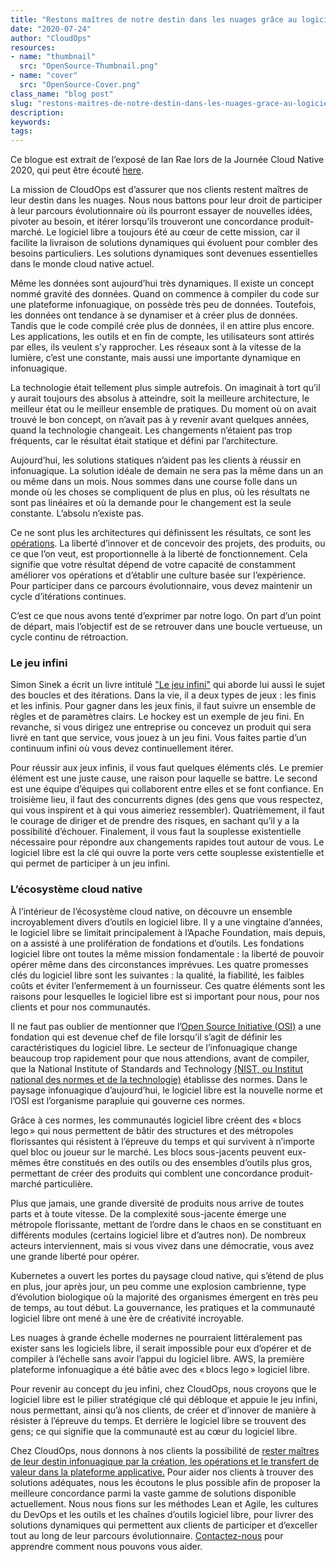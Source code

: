 ```yaml
---
title: "Restons maîtres de notre destin dans les nuages grâce au logiciel libre"
date: "2020-07-24"
author: "CloudOps"
resources:
- name: "thumbnail"
  src: "OpenSource-Thumbnail.png"
- name: "cover"
  src: "OpenSource-Cover.png"
class_name: "blog post"
slug: "restons-maitres-de-notre-destin-dans-les-nuages-grace-au-logiciel-libre"
description:
keywords:
tags:
---
```


Ce blogue est extrait de l’exposé de Ian Rae lors de la Journée Cloud Native 2020, qui peut être écouté <a href="https://www.youtube.com/watch?v=X2WOkt6N8eE&list=PLCfLScXpEyAQ0k9pNr8SlGK42CSd-buYv&index=14" target="_blank">here</a>.

La mission de CloudOps est d’assurer que nos clients restent maîtres de leur destin dans les nuages. Nous nous battons pour leur droit de participer à leur parcours évolutionnaire où ils pourront essayer de nouvelles idées, pivoter au besoin, et itérer lorsqu’ils trouveront une concordance produit-marché. Le logiciel libre a toujours été au cœur de cette mission, car il facilite la livraison de solutions dynamiques qui évoluent pour combler des besoins particuliers. Les solutions dynamiques sont devenues essentielles dans le monde cloud native actuel.

Même les données sont aujourd’hui très dynamiques. Il existe un concept nommé gravité des données. Quand on commence à compiler du code sur une plateforme infonuagique, on possède très peu de données. Toutefois, les données ont tendance à se dynamiser et à créer plus de données. Tandis que le code compilé crée plus de données, il en attire plus encore. Les applications, les outils et en fin de compte, les utilisateurs sont attirés par elles, ils veulent s’y rapprocher. Les réseaux sont à la vitesse de la lumière, c’est une constante, mais aussi une importante dynamique en infonuagique.

La technologie était tellement plus simple autrefois. On imaginait à tort qu’il y aurait toujours des absolus à atteindre, soit la meilleure architecture, le meilleur état ou le meilleur ensemble de pratiques. Du moment où on avait trouvé le bon concept, on n’avait pas à y revenir avant quelques années, quand la technologie changeait. Les changements n’étaient pas trop fréquents, car le résultat était statique et défini par l’architecture.

Aujourd’hui, les solutions statiques n’aident pas les clients à réussir en infonuagique. La solution idéale de demain ne sera pas la même dans un an ou même dans un mois. Nous sommes dans une course folle dans un monde où les choses se compliquent de plus en plus, où les résultats ne sont pas linéaires et où la demande pour le changement est la seule constante. L’absolu n’existe pas. 

Ce ne sont plus les architectures qui définissent les résultats, ce sont les <a href="/fr/blog/manifeste-cloudops/" target="_blank">opérations</a>. La liberté d’innover et de concevoir des projets, des produits, ou ce que l’on veut, est proportionnelle à la liberté de fonctionnement. Cela signifie que votre résultat dépend de votre capacité de constamment améliorer vos opérations et d’établir une culture basée sur l’expérience. Pour participer dans ce parcours évolutionnaire, vous devez maintenir un cycle d’itérations continues.

C’est ce que nous avons tenté d’exprimer par notre logo. On part d’un point de départ, mais l’objectif est de se retrouver dans une boucle vertueuse, un cycle continu de rétroaction. 

<h3>Le jeu infini</h3>

Simon Sinek a écrit un livre intitulé <a href="https://youexec.com/book-summaries/the-infinite-game" target="_blank">"Le jeu infini"</a> qui aborde lui aussi le sujet des boucles et des itérations. Dans la vie, il a deux types de jeux : les finis et les infinis. Pour gagner dans les jeux finis, il faut suivre un ensemble de règles et de paramètres clairs. Le hockey est un exemple de jeu fini. En revanche, si vous dirigez une entreprise ou concevez un produit qui sera livré en tant que service, vous jouez à un jeu fini. Vous faites partie d’un continuum infini où vous devez continuellement itérer.

Pour réussir aux jeux infinis, il vous faut quelques éléments clés. Le premier élément est une juste cause, une raison pour laquelle se battre. Le second est une équipe d’équipes qui collaborent entre elles et se font confiance. En troisième lieu, il faut des concurrents dignes (des gens que vous respectez, qui vous inspirent et à qui vous aimeriez ressembler). Quatrièmement, il faut le courage de diriger et de prendre des risques, en sachant qu’il y a la possibilité d’échouer. Finalement, il vous faut la souplesse existentielle nécessaire pour répondre aux changements rapides tout autour de vous. Le logiciel libre est la clé qui ouvre la porte vers cette souplesse existentielle et qui permet de participer à un jeu infini.

<h3>L’écosystème cloud native</h3>

À l’intérieur de l’écosystème cloud native, on découvre un ensemble incroyablement divers d’outils en logiciel libre. Il y a une vingtaine d’années, le logiciel libre se limitait principalement à l’Apache Foundation, mais depuis, on a assisté à une prolifération de fondations et d’outils. Les fondations logiciel libre ont toutes la même mission fondamentale : la liberté de pouvoir opérer même dans des circonstances imprévues. Les quatre promesses clés du logiciel libre sont les suivantes : la qualité, la fiabilité, les faibles coûts et éviter l’enfermement à un fournisseur. Ces quatre éléments sont les raisons pour lesquelles le logiciel libre est si important pour nous, pour nos clients et pour nos communautés.

Il ne faut pas oublier de mentionner que l’<a href="https://opensource.org/" target="_blank">Open Source Initiative (OSI)</a> a une fondation qui est devenue chef de file lorsqu’il s’agit de définir les caractéristiques du logiciel libre. Le secteur de l’infonuagique change beaucoup trop rapidement pour que nous attendions, avant de compiler, que la National Institute of Standards and Technology <a href="https://www.nist.gov/" target="_blank">(NIST, ou Institut national des normes et de la technologie)</a> établisse des normes. Dans le paysage infonuagique d’aujourd’hui, le logiciel libre est la nouvelle norme et l’OSI est l’organisme parapluie qui gouverne ces normes. 

Grâce à ces normes, les communautés logiciel libre créent des « blocs lego » qui nous permettent de bâtir des structures et des métropoles florissantes qui résistent à l’épreuve du temps et qui survivent à n’importe quel bloc ou joueur sur le marché. Les blocs sous-jacents peuvent eux-mêmes être constitués en des outils ou des ensembles d’outils plus gros, permettant de créer des produits qui comblent une concordance produit-marché particulière.

Plus que jamais, une grande diversité de produits nous arrive de toutes parts et à toute vitesse. De la complexité sous-jacente émerge une métropole florissante, mettant de l’ordre dans le chaos en se constituant en différents modules (certains logiciel libre et d’autres non). De nombreux acteurs interviennent, mais si vous vivez dans une démocratie, vous avez une grande liberté pour opérer.

Kubernetes a ouvert les portes du paysage cloud native, qui s’étend de plus en plus, jour après jour, un peu comme une explosion cambrienne, type d’évolution biologique où la majorité des organismes émergent en très peu de temps, au tout début. La gouvernance, les pratiques et la communauté logiciel libre ont mené à une ère de créativité incroyable.

Les nuages à grande échelle modernes ne pourraient littéralement pas exister sans les logiciels libre, il serait impossible pour eux d’opérer et de compiler à l’échelle sans avoir l’appui du logiciel libre. AWS, la première plateforme infonuagique a été bâtie avec des « blocs lego » logiciel libre. 

Pour revenir au concept du jeu infini, chez CloudOps, nous croyons que le logiciel libre est le pilier stratégique clé qui débloque et appuie le jeu infini, nous permettant, ainsi qu’à nos clients, de créer et d’innover de manière à résister à l’épreuve du temps. Et derrière le logiciel libre se trouvent des gens; ce qui signifie que la communauté est au cœur du logiciel libre.

Chez CloudOps, nous donnons à nos clients la possibilité de <a href="/fr/blog/le-modele-de-livraison-cloudops-une-livraison-de-valeur-acceleree-grace-au-code-et-a-la-collaboration/" target="_blank">rester maîtres de leur destin infonuagique par la création, les opérations et le transfert de valeur dans la plateforme applicative.</a> Pour aider nos clients à trouver des solutions adéquates, nous les écoutons le plus possible afin de proposer la meilleure concordance parmi la vaste gamme de solutions disponible actuellement. Nous nous fions sur les méthodes Lean et Agile, les cultures du DevOps et les outils et les chaînes d’outils logiciel libre, pour livrer des solutions dynamiques qui permettent aux clients de participer et d’exceller tout au long de leur parcours évolutionnaire. <a href="/contactez-nous/" target="_blank">Contactez-nous</a> pour apprendre comment nous pouvons vous aider.